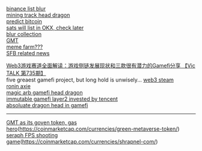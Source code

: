 [binance list blur](https://twitter.com/binance/status/1727934719541592350)  
[mining track head dragon](https://xeggex.com/market/KAS_USDT)  
[predict bitcoin](https://twitter.com/100trillionUSD)  
[sats will list in OKX, check later](https://www.okx.com/cn/web3/marketplace/ordinals/brc20/sats)  
[blur collection](https://blur.io/collections)  
[GMT](https://coinmarketcap.com/currencies/green-metaverse-token/)  
[meme farm???](https://coinmarketcap.com/currencies/meme/)  
[SFB related news](https://twitter.com/BlockBeatsAsia/status/1727858376149999732)

[Web3游戏赛道全面解读：游戏侧链发展现状和三款很有潜力的Gamefi分享 【Vic TALK 第735期】](https://www.youtube.com/watch?v=sKF_XRKz-1U)  
five greaest gamefi project, but long hold is unwisely...
[web3 steam](https://coinmarketcap.com/currencies/gala/)  
[ronin axie](https://coinmarketcap.com/currencies/ronin/)  
[magic arb gamefi head dragon](https://coinmarketcap.com/currencies/magic-token/)  
[immutable gamefi layer2 invested by tencent](https://coinmarketcap.com/currencies/immutable-x/)  
[absoluate dragon head in gamefi](https://coinmarketcap.com/currencies/wemix/)  

---
[GMT as its goven token, gas hero](https://gashero.com/)(https://coinmarketcap.com/currencies/green-metaverse-token/)  
[seraph FPS shooting game](https://www.seraph.game/?lang=en)(https://coinmarketcap.com/currencies/shrapnel-com/)


